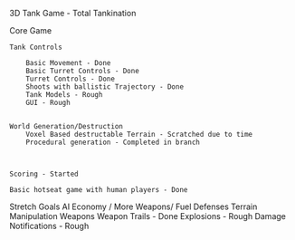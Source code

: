3D Tank Game - Total Tankination

Core Game

	Tank Controls

		Basic Movement - Done
		Basic Turret Controls - Done
		Turret Controls - Done
		Shoots with ballistic Trajectory - Done
		Tank Models - Rough
		GUI - Rough


	World Generation/Destruction
		Voxel Based destructable Terrain - Scratched due to time
		Procedural generation - Completed in branch



	Scoring - Started

	Basic hotseat game with human players - Done


Stretch Goals
	AI
	Economy / More Weapons/ Fuel
	Defenses
	Terrain Manipulation Weapons
	Weapon Trails - Done
	Explosions - Rough
	Damage Notifications - Rough